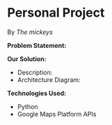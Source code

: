 # Personal Project
By _The mickeys_


**Problem Statement:**

**Our Solution:**
- Description:
- Architecture Diagram: 

**Technologies Used:**
- Python
- Google Maps Platform APIs